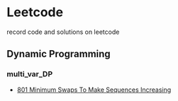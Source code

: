 # Leetcode

record code and solutions on leetcode

## Dynamic Programming

### multi_var_DP

- [801 Minimum Swaps To Make Sequences Increasing](/DP/multivarDP/801.md)